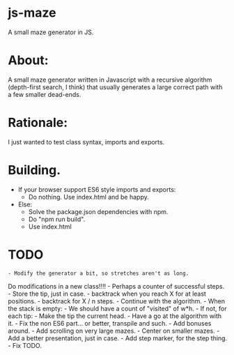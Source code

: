js-maze
=======

A small maze generator in JS. 

# About:

A small maze generator written in Javascript with a recursive algorithm (depth-first search, I think) that usually generates a large correct path with a few smaller dead-ends.

# Rationale:

I just wanted to test class syntax, imports and exports.

# Building.

- If your browser support ES6 style imports and exports:
	- Do nothing. Use index.html and be happy.
- Else:
	- Solve the package.json dependencies with npm. 
	- Do "npm run build".
	- Use index.html

# TODO

	- Modify the generator a bit, so stretches aren't as long.
Do modifications in a new class!!!!
		- Perhaps a counter of successful steps.
			- Store the tip, just in case.
			- backtrack when you reach X for at least positions.
			- backtrack for X / n steps.
			- Continue with the algorithm.
		- When the stack is empty:
			- We should have a count of "visited" of w*h.
			- If not, for each tip:
				- Make the tip the current head.
				- Have a go at the algorithm with it.
	- Fix the non ES6 part... or better, transpile and such.
	- Add bonuses around.
	- Add scrolling on very large mazes.
	- Center on smaller mazes.
	- Add a better presentation, just in case.
	- Add step marker, for the step thing.
	- Fix TODO.
